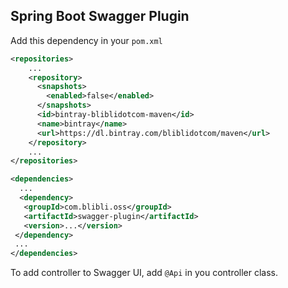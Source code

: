 Spring Boot Swagger Plugin
--------------------------

Add this dependency in your ```pom.xml```

```xml
<repositories>
    ...
    <repository>
      <snapshots>
        <enabled>false</enabled>
      </snapshots>
      <id>bintray-bliblidotcom-maven</id>
      <name>bintray</name>
      <url>https://dl.bintray.com/bliblidotcom/maven</url>
    </repository>
    ...
</repositories>
```

```xml
<dependencies>
  ...
  <dependency>
   <groupId>com.blibli.oss</groupId>
   <artifactId>swagger-plugin</artifactId>
   <version>...</version>
 </dependency>
 ...
</dependencies>
```

To add controller to Swagger UI, add `@Api` in you controller class.
